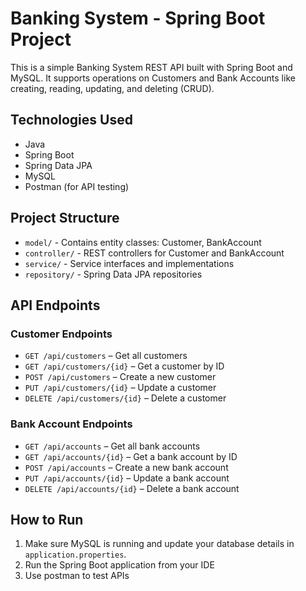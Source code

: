 # Banking System - Spring Boot Project

This is a simple Banking System REST API built with Spring Boot and MySQL. It supports operations on Customers and Bank Accounts like creating, reading, updating, and deleting (CRUD).

## Technologies Used

- Java
- Spring Boot
- Spring Data JPA
- MySQL
- Postman (for API testing)

## Project Structure

- `model/` - Contains entity classes: Customer, BankAccount
- `controller/` - REST controllers for Customer and BankAccount
- `service/` - Service interfaces and implementations
- `repository/` - Spring Data JPA repositories

## API Endpoints

### Customer Endpoints
- `GET /api/customers` – Get all customers
- `GET /api/customers/{id}` – Get a customer by ID
- `POST /api/customers` – Create a new customer
- `PUT /api/customers/{id}` – Update a customer
- `DELETE /api/customers/{id}` – Delete a customer

### Bank Account Endpoints
- `GET /api/accounts` – Get all bank accounts
- `GET /api/accounts/{id}` – Get a bank account by ID
- `POST /api/accounts` – Create a new bank account
- `PUT /api/accounts/{id}` – Update a bank account
- `DELETE /api/accounts/{id}` – Delete a bank account

## How to Run

1. Make sure MySQL is running and update your database details in `application.properties`.
2. Run the Spring Boot application from your IDE
3. Use postman to test APIs
